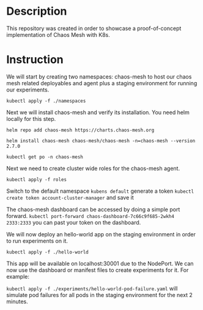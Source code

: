 # Description
This repository was created in order to showcase a proof-of-concept implementation of Chaos Mesh with K8s.

# Instruction
We will start by creating two namespaces: chaos-mesh to host our chaos mesh related deployables and agent plus a staging environment for running our experiments.

``kubectl apply -f ./namespaces``

Next we will install chaos-mesh and verify its installation. You need helm locally for this step.

`helm repo add chaos-mesh https://charts.chaos-mesh.org`

`helm install chaos-mesh chaos-mesh/chaos-mesh -n=chaos-mesh --version 2.7.0`

`kubectl get po -n chaos-mesh`

Next we need to create cluster wide roles for the chaos-mesh agent.

`kubectl apply -f roles`

Switch to the default namespace `kubens default`
generate a token 
`kubectl create token account-cluster-manager` and save it

The chaos-mesh dashboard can be accessed by doing a simple port forward.
`kubectl port-forward chaos-dashboard-7c66c9f685-2wkh4 2333:2333` you can past your token on the dashboard.

We will now deploy an hello-world app on the staging environment in order to run experiments on it.

`kubectl apply -f ./hello-world`

This app will be available on localhost:30001 due to the NodePort.
We can now use the dashboard or manifest files to create experiments for it. For example:

`kubectl apply -f ./experiments/hello-world-pod-failure.yaml` will simulate pod failures for all pods in the staging environment for the next 2 minutes.
